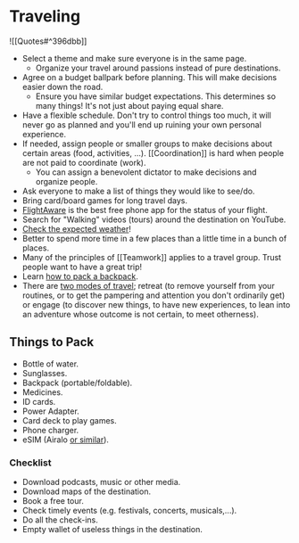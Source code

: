 # Traveling

![[Quotes#^396dbb]]

- Select a theme and make sure everyone is in the same page.
  - Organize your travel around passions instead of pure destinations.
- Agree on a budget ballpark before planning. This will make decisions easier down the road.
  - Ensure you have similar budget expectations. This determines so many things! It's not just about paying equal share.
- Have a flexible schedule. Don't try to control things too much, it will never go as planned and you'll end up ruining your own personal experience.
- If needed, assign people or smaller groups to make decisions about certain areas (food, activities, ...). [[Coordination]] is hard when people are not paid to coordinate (work).
  - You can assign a benevolent dictator to make decisions and organize people.
- Ask everyone to make a list of things they would like to see/do.
- Bring card/board games for long travel days.
- [FlightAware](https://www.flightaware.com/) is the best free phone app for the status of your flight.
- Search for "Walking" videos (tours) around the destination on YouTube.
- [Check the expected weather](https://weatherspark.com/)!
- Better to spend more time in a few places than a little time in a bunch of places.
- Many of the principles of [[Teamwork]] applies to a travel group. Trust people want to have a great trip!
- Learn [how to pack a backpack](https://australianhiker.com.au/advice/how-to-pack-a-backpack-a-beginners-guide/).
- There are [two modes of travel](https://kk.org/thetechnium/50-years-of-travel-tips/); retreat (to remove yourself from your routines, or to get the pampering and attention you don't ordinarily get) or engage (to discover new things, to have new experiences, to lean into an adventure whose outcome is not certain, to meet otherness).

## Things to Pack

- Bottle of water.
- Sunglasses.
- Backpack (portable/foldable).
- Medicines.
- ID cards.
- Power Adapter.
- Card deck to play games.
- Phone charger.
- eSIM (Airalo [or similar](https://esimdb.com/)).

### Checklist

- Download podcasts, music or other media.
- Download maps of the destination.
- Book a free tour.
- Check timely events (e.g. festivals, concerts, musicals,...).
- Do all the check-ins.
- Empty wallet of useless things in the destination.
